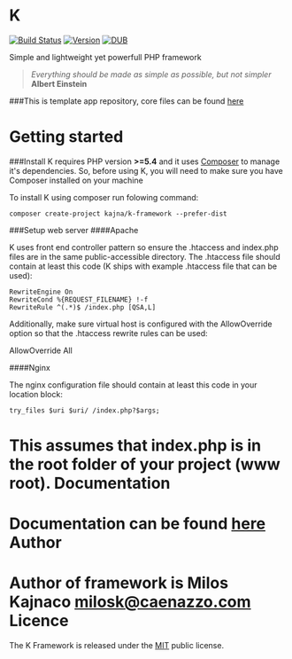K
=
[![Build Status](https://travis-ci.org/Kajna/K-Core.svg)](https://travis-ci.org/Kajna/K-Core)
[![Version](https://img.shields.io/badge/Version-2.0.0--rc-orange.svg)](https://packagist.org/packages/kajna/k-framework)
[![DUB](https://img.shields.io/dub/l/vibe-d.svg)](http://opensource.org/licenses/MIT)

Simple and lightweight yet powerfull PHP framework
> *Everything should be made as simple as possible, but not simpler* 
**Albert Einstein**

###This is template app repository, core files can be found [here](https://github.com/Kajna/K-Core)

Getting started
=
###Install
K requires PHP version **>=5.4** and it uses [Composer](https://getcomposer.org/) to manage it's dependencies. So, before using K, you will need to make sure you have Composer installed on your machine

To install K using composer run folowing command:
```
composer create-project kajna/k-framework --prefer-dist
```

###Setup web server
####Apache

K uses front end controller pattern so ensure the .htaccess and index.php files are in the same public-accessible directory. The .htaccess file should contain at least this code (K ships with example .htaccess file that can be used):
```
RewriteEngine On
RewriteCond %{REQUEST_FILENAME} !-f
RewriteRule ^(.*)$ /index.php [QSA,L]
```

Additionally, make sure virtual host is configured with the AllowOverride option so that the .htaccess rewrite rules can be used:

AllowOverride All

####Nginx

The nginx configuration file should contain at least this code in your location block:
```
try_files $uri $uri/ /index.php?$args;
```

This assumes that index.php is in the root folder of your project (www root).
Documentation
=
Documentation can be found [here](https://kframework.co/documentation)
Author
=
Author of framework is Milos Kajnaco 
milosk@caenazzo.com
Licence
=
The K Framework is released under the [MIT](http://opensource.org/licenses/MIT) public license.
